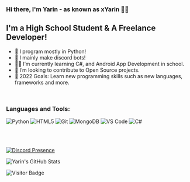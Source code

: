 ### Hi there, I'm Yarin - as known as xYarin 👋😊

## I'm a High School Student & A Freelance Developer!
- 🐍 I program mostly in Python!
- 🤖 I mainly make discord bots!
- 👨‍🎓 I’m currently learning C#, and Android App Development in school.
- 👯 I’m looking to contribute to Open Source projects.
- 🥅 2022 Goals: Learn new programming skills such as new languages, frameworks and more.


<br />

### Languages and Tools:

![Python](https://img.shields.io/badge/Python-black?style=flat-square&logo=python)
![HTML5](https://img.shields.io/badge/-HTML5-black?style=flat-square&logo=html5)
![Git](https://img.shields.io/badge/-Git-black?style=flat-square&logo=git)
![MongoDB](https://img.shields.io/badge/-MongoDB-black?style=flat-square&logo=mongodb)
![VS Code](https://img.shields.io/badge/-VS%20Code-black?style=flat-square&logo=visualstudiocode)
![C#](https://img.shields.io/badge/CSharp-black?style=flat-square&logo=csharp)

<br />
<br />

[![Discord Presence](https://lanyard-profile-readme.vercel.app/api/213949213409673216)](https://discord.com/users/213949213409673216)

<img align="center" alt="Yarin's GitHub Stats" src="https://github-readme-stats.vercel.app/api?username=Yarin&show_icons=true&hide_border=true&count_private=true&hide=stars&theme=dark" />

<br/>

![Visitor Badge](https://visitor-badge.laobi.icu/badge?page_id=yarin.yarin)



[discord]: https://discordapp.com/users/213949213409673216



